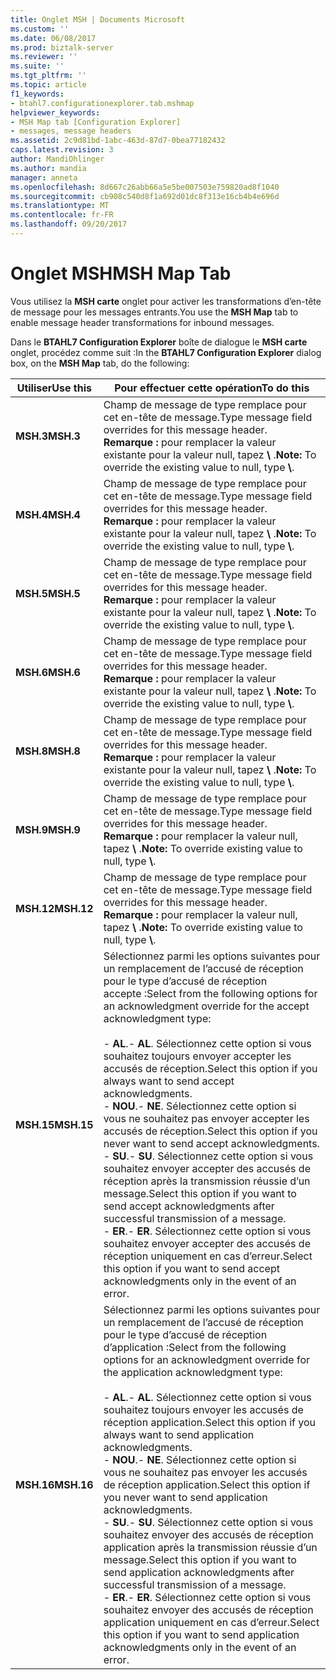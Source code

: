 ```yaml
---
title: Onglet MSH | Documents Microsoft
ms.custom: ''
ms.date: 06/08/2017
ms.prod: biztalk-server
ms.reviewer: ''
ms.suite: ''
ms.tgt_pltfrm: ''
ms.topic: article
f1_keywords:
- btahl7.configurationexplorer.tab.mshmap
helpviewer_keywords:
- MSH Map tab [Configuration Explorer]
- messages, message headers
ms.assetid: 2c9d81bd-1abc-463d-87d7-0bea77182432
caps.latest.revision: 3
author: MandiOhlinger
ms.author: mandia
manager: anneta
ms.openlocfilehash: 8d667c26abb66a5e5be007503e759820ad8f1040
ms.sourcegitcommit: cb908c540d8f1a692d01dc8f313e16cb4b4e696d
ms.translationtype: MT
ms.contentlocale: fr-FR
ms.lasthandoff: 09/20/2017
---
```

# <a name="msh-map-tab"></a><span data-ttu-id="2e305-102">Onglet MSH</span><span class="sxs-lookup"><span data-stu-id="2e305-102">MSH Map Tab</span></span>
<span data-ttu-id="2e305-103">Vous utilisez la **MSH carte** onglet pour activer les transformations d’en-tête de message pour les messages entrants.</span><span class="sxs-lookup"><span data-stu-id="2e305-103">You use the **MSH Map** tab to enable message header transformations for inbound messages.</span></span>  
  
 <span data-ttu-id="2e305-104">Dans le **BTAHL7 Configuration Explorer** boîte de dialogue le **MSH carte** onglet, procédez comme suit :</span><span class="sxs-lookup"><span data-stu-id="2e305-104">In the **BTAHL7 Configuration Explorer** dialog box, on the **MSH Map** tab, do the following:</span></span>  
  
|<span data-ttu-id="2e305-105">Utiliser</span><span class="sxs-lookup"><span data-stu-id="2e305-105">Use this</span></span>|<span data-ttu-id="2e305-106">Pour effectuer cette opération</span><span class="sxs-lookup"><span data-stu-id="2e305-106">To do this</span></span>|  
|--------------|----------------|  
|<span data-ttu-id="2e305-107">**MSH.3**</span><span class="sxs-lookup"><span data-stu-id="2e305-107">**MSH.3**</span></span>|<span data-ttu-id="2e305-108">Champ de message de type remplace pour cet en-tête de message.</span><span class="sxs-lookup"><span data-stu-id="2e305-108">Type message field overrides for this message header.</span></span> <span data-ttu-id="2e305-109">**Remarque :** pour remplacer la valeur existante pour la valeur null, tapez  **\\** .</span><span class="sxs-lookup"><span data-stu-id="2e305-109">**Note:**  To override the existing value to null, type **\\**.</span></span>|  
|<span data-ttu-id="2e305-110">**MSH.4**</span><span class="sxs-lookup"><span data-stu-id="2e305-110">**MSH.4**</span></span>|<span data-ttu-id="2e305-111">Champ de message de type remplace pour cet en-tête de message.</span><span class="sxs-lookup"><span data-stu-id="2e305-111">Type message field overrides for this message header.</span></span> <span data-ttu-id="2e305-112">**Remarque :** pour remplacer la valeur existante pour la valeur null, tapez  **\\** .</span><span class="sxs-lookup"><span data-stu-id="2e305-112">**Note:**  To override the existing value to null, type **\\**.</span></span>|  
|<span data-ttu-id="2e305-113">**MSH.5**</span><span class="sxs-lookup"><span data-stu-id="2e305-113">**MSH.5**</span></span>|<span data-ttu-id="2e305-114">Champ de message de type remplace pour cet en-tête de message.</span><span class="sxs-lookup"><span data-stu-id="2e305-114">Type message field overrides for this message header.</span></span> <span data-ttu-id="2e305-115">**Remarque :** pour remplacer la valeur existante pour la valeur null, tapez  **\\** .</span><span class="sxs-lookup"><span data-stu-id="2e305-115">**Note:**  To override the existing value to null, type **\\**.</span></span>|  
|<span data-ttu-id="2e305-116">**MSH.6**</span><span class="sxs-lookup"><span data-stu-id="2e305-116">**MSH.6**</span></span>|<span data-ttu-id="2e305-117">Champ de message de type remplace pour cet en-tête de message.</span><span class="sxs-lookup"><span data-stu-id="2e305-117">Type message field overrides for this message header.</span></span> <span data-ttu-id="2e305-118">**Remarque :** pour remplacer la valeur existante pour la valeur null, tapez  **\\** .</span><span class="sxs-lookup"><span data-stu-id="2e305-118">**Note:**  To override the existing value to null, type **\\**.</span></span>|  
|<span data-ttu-id="2e305-119">**MSH.8**</span><span class="sxs-lookup"><span data-stu-id="2e305-119">**MSH.8**</span></span>|<span data-ttu-id="2e305-120">Champ de message de type remplace pour cet en-tête de message.</span><span class="sxs-lookup"><span data-stu-id="2e305-120">Type message field overrides for this message header.</span></span> <span data-ttu-id="2e305-121">**Remarque :** pour remplacer la valeur existante pour la valeur null, tapez  **\\** .</span><span class="sxs-lookup"><span data-stu-id="2e305-121">**Note:**  To override the existing value to null, type **\\**.</span></span>|  
|<span data-ttu-id="2e305-122">**MSH.9**</span><span class="sxs-lookup"><span data-stu-id="2e305-122">**MSH.9**</span></span>|<span data-ttu-id="2e305-123">Champ de message de type remplace pour cet en-tête de message.</span><span class="sxs-lookup"><span data-stu-id="2e305-123">Type message field overrides for this message header.</span></span> <span data-ttu-id="2e305-124">**Remarque :** pour remplacer la valeur null, tapez  **\\** .</span><span class="sxs-lookup"><span data-stu-id="2e305-124">**Note:**  To override existing value to null, type **\\**.</span></span>|  
|<span data-ttu-id="2e305-125">**MSH.12**</span><span class="sxs-lookup"><span data-stu-id="2e305-125">**MSH.12**</span></span>|<span data-ttu-id="2e305-126">Champ de message de type remplace pour cet en-tête de message.</span><span class="sxs-lookup"><span data-stu-id="2e305-126">Type message field overrides for this message header.</span></span> <span data-ttu-id="2e305-127">**Remarque :** pour remplacer la valeur null, tapez  **\\** .</span><span class="sxs-lookup"><span data-stu-id="2e305-127">**Note:**  To override existing value to null, type **\\**.</span></span>|  
|<span data-ttu-id="2e305-128">**MSH.15**</span><span class="sxs-lookup"><span data-stu-id="2e305-128">**MSH.15**</span></span>|<span data-ttu-id="2e305-129">Sélectionnez parmi les options suivantes pour un remplacement de l’accusé de réception pour le type d’accusé de réception accepte :</span><span class="sxs-lookup"><span data-stu-id="2e305-129">Select from the following options for an acknowledgment override for the accept acknowledgment type:</span></span><br /><br /> <span data-ttu-id="2e305-130">-   **AL**.</span><span class="sxs-lookup"><span data-stu-id="2e305-130">-   **AL**.</span></span> <span data-ttu-id="2e305-131">Sélectionnez cette option si vous souhaitez toujours envoyer accepter les accusés de réception.</span><span class="sxs-lookup"><span data-stu-id="2e305-131">Select this option if you always want to send accept acknowledgments.</span></span><br /><span data-ttu-id="2e305-132">-   **NOU**.</span><span class="sxs-lookup"><span data-stu-id="2e305-132">-   **NE**.</span></span> <span data-ttu-id="2e305-133">Sélectionnez cette option si vous ne souhaitez pas envoyer accepter les accusés de réception.</span><span class="sxs-lookup"><span data-stu-id="2e305-133">Select this option if you never want to send accept acknowledgments.</span></span><br /><span data-ttu-id="2e305-134">-   **SU**.</span><span class="sxs-lookup"><span data-stu-id="2e305-134">-   **SU**.</span></span> <span data-ttu-id="2e305-135">Sélectionnez cette option si vous souhaitez envoyer accepter des accusés de réception après la transmission réussie d’un message.</span><span class="sxs-lookup"><span data-stu-id="2e305-135">Select this option if you want to send accept acknowledgments after successful transmission of a message.</span></span><br /><span data-ttu-id="2e305-136">-   **ER**.</span><span class="sxs-lookup"><span data-stu-id="2e305-136">-   **ER**.</span></span> <span data-ttu-id="2e305-137">Sélectionnez cette option si vous souhaitez envoyer accepter des accusés de réception uniquement en cas d’erreur.</span><span class="sxs-lookup"><span data-stu-id="2e305-137">Select this option if you want to send accept acknowledgments only in the event of an error.</span></span>|  
|<span data-ttu-id="2e305-138">**MSH.16**</span><span class="sxs-lookup"><span data-stu-id="2e305-138">**MSH.16**</span></span>|<span data-ttu-id="2e305-139">Sélectionnez parmi les options suivantes pour un remplacement de l’accusé de réception pour le type d’accusé de réception d’application :</span><span class="sxs-lookup"><span data-stu-id="2e305-139">Select from the following options for an acknowledgment override for the application acknowledgment type:</span></span><br /><br /> <span data-ttu-id="2e305-140">-   **AL**.</span><span class="sxs-lookup"><span data-stu-id="2e305-140">-   **AL**.</span></span> <span data-ttu-id="2e305-141">Sélectionnez cette option si vous souhaitez toujours envoyer les accusés de réception application.</span><span class="sxs-lookup"><span data-stu-id="2e305-141">Select this option if you always want to send application acknowledgments.</span></span><br /><span data-ttu-id="2e305-142">-   **NOU**.</span><span class="sxs-lookup"><span data-stu-id="2e305-142">-   **NE**.</span></span> <span data-ttu-id="2e305-143">Sélectionnez cette option si vous ne souhaitez pas envoyer les accusés de réception application.</span><span class="sxs-lookup"><span data-stu-id="2e305-143">Select this option if you never want to send application acknowledgments.</span></span><br /><span data-ttu-id="2e305-144">-   **SU**.</span><span class="sxs-lookup"><span data-stu-id="2e305-144">-   **SU**.</span></span> <span data-ttu-id="2e305-145">Sélectionnez cette option si vous souhaitez envoyer des accusés de réception application après la transmission réussie d’un message.</span><span class="sxs-lookup"><span data-stu-id="2e305-145">Select this option if you want to send application acknowledgments after successful transmission of a message.</span></span><br /><span data-ttu-id="2e305-146">-   **ER**.</span><span class="sxs-lookup"><span data-stu-id="2e305-146">-   **ER**.</span></span> <span data-ttu-id="2e305-147">Sélectionnez cette option si vous souhaitez envoyer des accusés de réception application uniquement en cas d’erreur.</span><span class="sxs-lookup"><span data-stu-id="2e305-147">Select this option if you want to send application acknowledgments only in the event of an error.</span></span>|